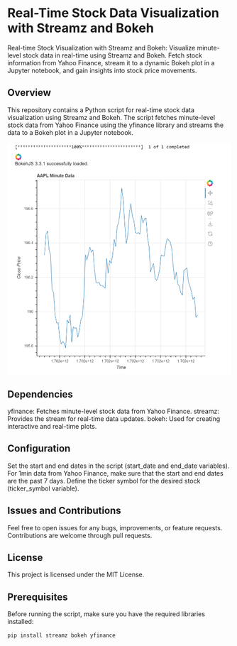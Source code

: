 # Real-Time Stock Data Visualization with Streamz and Bokeh
Real-time Stock Visualization with Streamz and Bokeh: Visualize minute-level stock data in real-time using Streamz and Bokeh. Fetch stock information from Yahoo Finance, stream it to a dynamic Bokeh plot in a Jupyter notebook, and gain insights into stock price movements.

## Overview

This repository contains a Python script for real-time stock data visualization using Streamz and Bokeh. The script fetches minute-level stock data from Yahoo Finance using the yfinance library and streams the data to a Bokeh plot in a Jupyter notebook.

![Screenshot](screenshot.png)

## Dependencies
yfinance: Fetches minute-level stock data from Yahoo Finance.
streamz: Provides the stream for real-time data updates.
bokeh: Used for creating interactive and real-time plots.

## Configuration
Set the start and end dates in the script (start_date and end_date variables). For 1min data from Yahoo Finance, make sure that the start and end dates are the past 7 days. 
Define the ticker symbol for the desired stock (ticker_symbol variable).

## Issues and Contributions
Feel free to open issues for any bugs, improvements, or feature requests. Contributions are welcome through pull requests.

## License
This project is licensed under the MIT License.

## Prerequisites

Before running the script, make sure you have the required libraries installed:

```bash
pip install streamz bokeh yfinance

